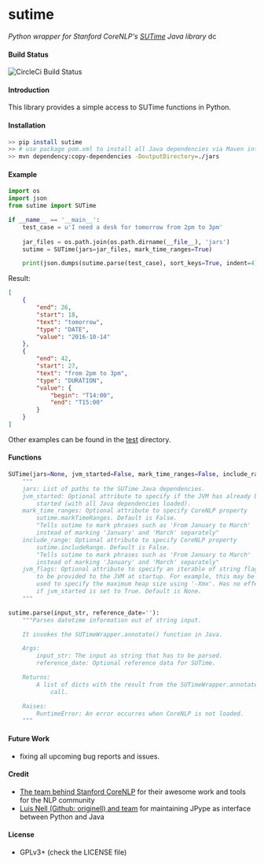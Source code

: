 # sutime
*Python wrapper for Stanford CoreNLP's [SUTime](http://nlp.stanford.edu/software/sutime.shtml) Java library*
dc
#### Build Status

![CircleCi Build Status](https://circleci.com/gh/FraBle/python-sutime.svg?style=shield&circle-token=c5b5f420bcb888abc19312d711493cb9d1641503)

#### Introduction

This library provides a simple access to SUTime functions in Python.


#### Installation

```bash
>> pip install sutime
>> # use package pom.xml to install all Java dependencies via Maven into ./jars
>> mvn dependency:copy-dependencies -DoutputDirectory=./jars
```

#### Example
```python
import os
import json
from sutime import SUTime

if __name__ == '__main__':
    test_case = u'I need a desk for tomorrow from 2pm to 3pm'
    
    jar_files = os.path.join(os.path.dirname(__file__), 'jars')
    sutime = SUTime(jars=jar_files, mark_time_ranges=True)

    print(json.dumps(sutime.parse(test_case), sort_keys=True, indent=4))
```
Result:
```json
[
    {
        "end": 26,
        "start": 18,
        "text": "tomorrow",
        "type": "DATE",
        "value": "2016-10-14"
    },
    {
        "end": 42,
        "start": 27,
        "text": "from 2pm to 3pm",
        "type": "DURATION",
        "value": {
            "begin": "T14:00",
            "end": "T15:00"
        }
    }
]
```

Other examples can be found in the [test](https://github.com/FraBle/python-sutime/blob/master/sutime/test/test_sutime.py) directory.

#### Functions
```python
SUTime(jars=None, jvm_started=False, mark_time_ranges=False, include_range=False, jvm_flags=None)
    """
    jars: List of paths to the SUTime Java dependencies.
    jvm_started: Optional attribute to specify if the JVM has already been
        started (with all Java dependencies loaded).
    mark_time_ranges: Optional attribute to specify CoreNLP property
        sutime.markTimeRanges. Default is False.
        "Tells sutime to mark phrases such as 'From January to March'
        instead of marking 'January' and 'March' separately"
    include_range: Optional attribute to specify CoreNLP property
        sutime.includeRange. Default is False.
        "Tells sutime to mark phrases such as 'From January to March'
        instead of marking 'January' and 'March' separately"
    jvm_flags: Optional attribute to specify an iterable of string flags
        to be provided to the JVM at startup. For example, this may be
        used to specify the maximum heap size using '-Xmx'. Has no effect
        if jvm_started is set to True. Default is None.
    """

sutime.parse(input_str, reference_date=''):
    """Parses datetime information out of string input.

    It invokes the SUTimeWrapper.annotate() function in Java.

    Args:
        input_str: The input as string that has to be parsed.
        reference_date: Optional reference data for SUTime.

    Returns:
        A list of dicts with the result from the SUTimeWrapper.annotate()
            call.

    Raises:
        RuntimeError: An error occurres when CoreNLP is not loaded.
    """
```

#### Future Work
- fixing all upcoming bug reports and issues.

#### Credit
- [The team behind Stanford CoreNLP](http://stanfordnlp.github.io/CoreNLP/) for their awesome work and tools for the NLP community
- [Luis Nell (Github: originell) and team](https://github.com/originell/jpype/) for maintaining JPype as interface between Python and Java

#### License
- GPLv3+ (check the LICENSE file)
